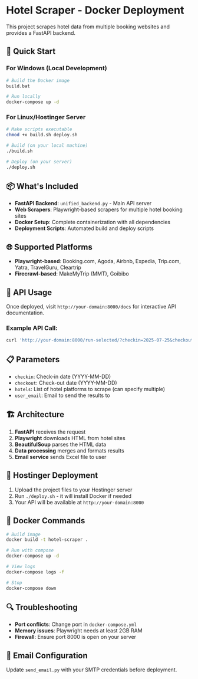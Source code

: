 # Hotel Scraper - Docker Deployment

This project scrapes hotel data from multiple booking websites and provides a FastAPI backend.

## 🚀 Quick Start

### For Windows (Local Development)
```bash
# Build the Docker image
build.bat

# Run locally
docker-compose up -d
```

### For Linux/Hostinger Server
```bash
# Make scripts executable
chmod +x build.sh deploy.sh

# Build (on your local machine)
./build.sh

# Deploy (on your server)
./deploy.sh
```

## 📦 What's Included

- **FastAPI Backend**: `unified_backend.py` - Main API server
- **Web Scrapers**: Playwright-based scrapers for multiple hotel booking sites
- **Docker Setup**: Complete containerization with all dependencies
- **Deployment Scripts**: Automated build and deploy scripts

## 🌐 Supported Platforms

- **Playwright-based**: Booking.com, Agoda, Airbnb, Expedia, Trip.com, Yatra, TravelGuru, Cleartrip
- **Firecrawl-based**: MakeMyTrip (MMT), Goibibo

## 🔧 API Usage

Once deployed, visit `http://your-domain:8000/docs` for interactive API documentation.

### Example API Call:
```bash
curl 'http://your-domain:8000/run-selected/?checkin=2025-07-25&checkout=2025-07-26&hotels=booking&hotels=agoda&user_email=your-email@example.com'
```

## 📋 Parameters

- `checkin`: Check-in date (YYYY-MM-DD)
- `checkout`: Check-out date (YYYY-MM-DD)  
- `hotels`: List of hotel platforms to scrape (can specify multiple)
- `user_email`: Email to send the results to

## 🏗️ Architecture

1. **FastAPI** receives the request
2. **Playwright** downloads HTML from hotel sites
3. **BeautifulSoup** parses the HTML data
4. **Data processing** merges and formats results
5. **Email service** sends Excel file to user

## 🚀 Hostinger Deployment

1. Upload the project files to your Hostinger server
2. Run `./deploy.sh` - it will install Docker if needed
3. Your API will be available at `http://your-domain:8000`

## 🐳 Docker Commands

```bash
# Build image
docker build -t hotel-scraper .

# Run with compose
docker-compose up -d

# View logs
docker-compose logs -f

# Stop
docker-compose down
```

## 🔍 Troubleshooting

- **Port conflicts**: Change port in `docker-compose.yml`
- **Memory issues**: Playwright needs at least 2GB RAM
- **Firewall**: Ensure port 8000 is open on your server

## 📧 Email Configuration

Update `send_email.py` with your SMTP credentials before deployment.
